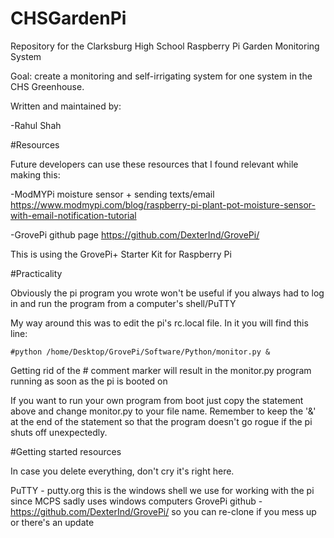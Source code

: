# CHSGardenPi

Repository for the Clarksburg High School Raspberry Pi Garden Monitoring System 

Goal: create a monitoring and self-irrigating system for one system in the CHS Greenhouse.

Written and maintained by:

-Rahul Shah

#Resources

Future developers can use these resources that I found relevant while making this:

-ModMYPi moisture sensor + sending texts/email https://www.modmypi.com/blog/raspberry-pi-plant-pot-moisture-sensor-with-email-notification-tutorial

-GrovePi github page https://github.com/DexterInd/GrovePi/

This is using the GrovePi+ Starter Kit for Raspberry Pi

#Practicality

Obviously the pi program you wrote won't be useful if you always had to log in and run the program from a computer's shell/PuTTY

My way around this was to edit the pi's rc.local file. In it you will find this line:

    #python /home/Desktop/GrovePi/Software/Python/monitor.py &

Getting rid of the \# comment marker will result in the monitor.py program running as soon as the pi is booted on

If you want to run your own program from boot just copy the statement above and change  monitor.py  to your file name. 
Remember to keep the '&' at the end of the statement so that the program doesn't go rogue if the pi shuts off unexpectedly.


#Getting started resources

In case you delete everything, don't cry it's right here.

PuTTY - putty.org this is the windows shell we use for working with the pi since MCPS sadly uses windows computers 
GrovePi github - https://github.com/DexterInd/GrovePi/ so you can re-clone if you mess up or there's an update




